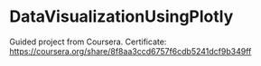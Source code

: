 # DataVisualizationUsingPlotly

Guided project from Coursera.
Certificate: https://coursera.org/share/8f8aa3ccd6757f6cdb5241dcf9b349ff
